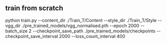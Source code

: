 ## train from scratch

python train.py --content_dir ./Train_T/Content --style_dir ./Train_T/Style --vgg_dir ./pre_trained_models/vgg_normalised.pth --epoch 2000 --batch_size 2 --checkpoint_save_path ./pre_trained_models/checkpoints --checkpoint_save_interval 2000 --loss_count_interval 400
